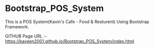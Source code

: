 # Bootstrap_POS_System
This is a POS System(Kavin's Cafe - Food &amp; Resturent) Using Bootstrap Framework.

GITHUB Page URL :- https://kaveen2001.github.io/Bootstrap_POS_System/index.html
